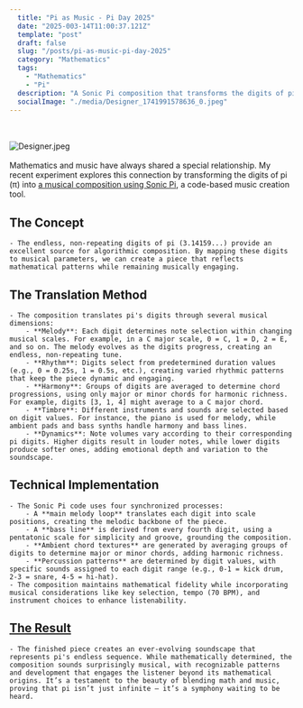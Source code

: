 ```yaml
---
  title: "Pi as Music - Pi Day 2025"
  date: "2025-003-14T11:00:37.121Z"
  template: "post"
  draft: false
  slug: "/posts/pi-as-music-pi-day-2025"
  category: "Mathematics"
  tags:
    - "Mathematics"
    - "Pi"
  description: "A Sonic Pi composition that transforms the digits of pi into melody, rhythm, and harmony, creating a dynamic soundscape"
  socialImage: "./media/Designer_1741991578636_0.jpeg"
---
```

 <br/> <br/>![Designer.jpeg](/media/Designer_1741991578636_0.jpeg)
 <br/> <br/>Mathematics and music have always shared a special relationship. My recent experiment explores this connection by transforming the digits of pi (π) into [a musical composition using Sonic Pi](https://x.com/NourAbosen/status/1900670730791952420), a code-based music creation tool.
## The Concept
	- The endless, non-repeating digits of pi (3.14159...) provide an excellent source for algorithmic composition. By mapping these digits to musical parameters, we can create a piece that reflects mathematical patterns while remaining musically engaging.
## The Translation Method
	- The composition translates pi's digits through several musical dimensions:
		- **Melody**: Each digit determines note selection within changing musical scales. For example, in a C major scale, 0 = C, 1 = D, 2 = E, and so on. The melody evolves as the digits progress, creating an endless, non-repeating tune.
		- **Rhythm**: Digits select from predetermined duration values (e.g., 0 = 0.25s, 1 = 0.5s, etc.), creating varied rhythmic patterns that keep the piece dynamic and engaging.
		- **Harmony**: Groups of digits are averaged to determine chord progressions, using only major or minor chords for harmonic richness. For example, digits [3, 1, 4] might average to a C major chord.
		- **Timbre**: Different instruments and sounds are selected based on digit values. For instance, the piano is used for melody, while ambient pads and bass synths handle harmony and bass lines.
		- **Dynamics**: Note volumes vary according to their corresponding pi digits. Higher digits result in louder notes, while lower digits produce softer ones, adding emotional depth and variation to the soundscape.
## Technical Implementation
	- The Sonic Pi code uses four synchronized processes:
		- A **main melody loop** translates each digit into scale positions, creating the melodic backbone of the piece.
		- A **bass line** is derived from every fourth digit, using a pentatonic scale for simplicity and groove, grounding the composition.
		- **Ambient chord textures** are generated by averaging groups of digits to determine major or minor chords, adding harmonic richness.
		- **Percussion patterns** are determined by digit values, with specific sounds assigned to each digit range (e.g., 0-1 = kick drum, 2-3 = snare, 4-5 = hi-hat).
	- The composition maintains mathematical fidelity while incorporating musical considerations like key selection, tempo (70 BPM), and instrument choices to enhance listenability.
## [The Result](https://x.com/NourAbosen/status/1900670730791952420)
	- The finished piece creates an ever-evolving soundscape that represents pi's endless sequence. While mathematically determined, the composition sounds surprisingly musical, with recognizable patterns and development that engages the listener beyond its mathematical origins. It’s a testament to the beauty of blending math and music, proving that pi isn’t just infinite — it’s a symphony waiting to be heard.